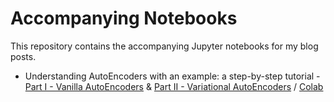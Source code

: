 # Accompanying Notebooks

This repository contains the accompanying Jupyter notebooks for my blog posts.

- Understanding AutoEncoders with an example: a step-by-step tutorial - [Part I - Vanilla AutoEncoders](https://medium.com/p/693c3a4e9836) & [Part II - Variational AutoEncoders](https://medium.com/p/a79d2ea2945e) / [Colab](https://colab.research.google.com/github/dvgodoy/AccompanyingNotebooks/blob/main/Understanding%20AutoEncoders.ipynb)
